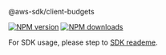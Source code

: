 @aws-sdk/client-budgets

[![NPM version](https://img.shields.io/npm/v/@aws-sdk/client-budgets/preview.svg)](https://www.npmjs.com/package/@aws-sdk/client-budgets)
[![NPM downloads](https://img.shields.io/npm/dm/@aws-sdk/client-budgets.svg)](https://www.npmjs.com/package/@aws-sdk/client-budgets)

For SDK usage, please step to [SDK reademe](https://github.com/aws/aws-sdk-js-v3).
